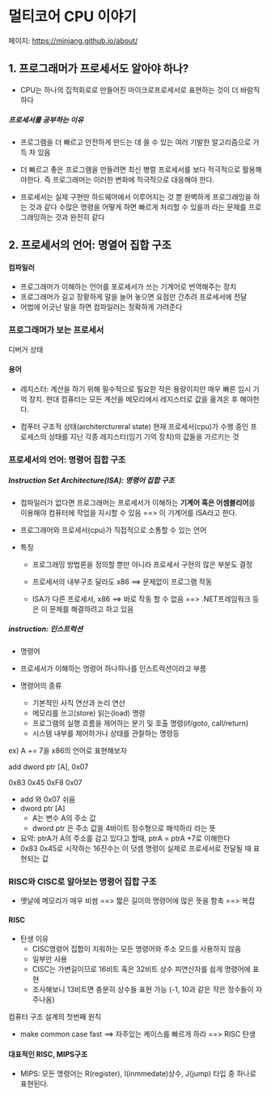 # 멀티코어 CPU 이야기

페이지: https://minjang.github.io/about/

## 1. 프로그래머가 프로세서도 알아야 하나?

- CPU는 하나의 집적회로로 만들어진 마이크로프로세서로 표현하는 것이 더 바람직하다

##### 프로세서를 공부하는 이유

- 프로그램을 더 빠르고 안전하게 만드는 데 쓸 수 있는 여러 기발한 알고리즘으로 가득 차 있음
- 더 빠르고 좋은 프로그램을 만들려면 최신 병렬 프로세서를 보다 적극적으로 활용해야한다.
  즉 프로그래머는 이러한 변화에 적극적으로 대응해야 한다.

- 프로세서는 실제 구현만 하드웨어에서 이루어지는 것 뿐 완벽하게 프로그래밍을 하는 것과 같다
  수많은 명령을 어떻게 하면 빠르게 처리할 수 있을까 라는 문제를 프로그래밍하는 것과 완전히 같다



## 2. 프로세서의 언어: 명열어 집합 구조

#### 컴파일러

- 프로그래머가 이해하는 언어를 포로세서가 쓰는 기계어로 번역해주는 장치
- 프로그래머가 길고 장황하게 말을 늘어 놓으면 요점만 간추려 프로세서에 전달
- 어법에 어긋난 말을 하면 컴파일러는 정확하게 가려준다



### 프로그래머가 보는 프로세서

디버거 상태

#### 용어

- 레지스터: 계산을 하기 위해 필수적으로 필요한 작은 용량이지만 매우 빠른 임시 기억 장치. 현대 컴퓨터는 모든 계산을 메모리에서 레지스터로 값을 옮겨온 후 해야한다. 

- 컴푸터 구조적 상태(architerctureral state)
  현재 프로세서(cpu)가 수행 중인 프로세스의 상태를 지닌 각종 레지스터(임기 기억 장치)의 값들을 가르키는 것



### 프로세서의 언어: 명령어 집합 구조

##### Instruction Set Architecture(ISA): 명령어 집합 구조

- 컴파일러가 없다면 프로그래머는 프로세서가 이해하는 **기계어 혹은 어셈블리어**를 이용해야 컴퓨터에 작업을 지시할 수 있음 ==> 이 기계어를 ISA라고 한다.

- 프로그래머와 프로세서(cpu)가 직접적으로 소통할 수 있는 언어

- 특징

  - 프로그래밍 방법론을 정의할 뿐만 아니라 프로세서 구현의 많은 부분도 결정

  - 프로세서의 내부구조 달라도 x86 ==> 문제없이 프로그램 작동

  - ISA가 다른 프로세서, x86 ==> 바로 작동 할 수 없음 ==> .NET프레임워크 등은 이 문제를 해결하려고 하고 있음



##### instruction: 인스트럭션

- 명령어
- 프로세서가 이해하는 명령어 하나하나를 인스트럭션이라고 부름

- 명령어의 종류
  - 기본적인 사칙 연산과 논리 연산
  - 메모리를 쓰고(store) 읽는(load) 명령
  - 프로그램의 실행 흐름을 제어하는 분기 및 호출 명령(if/goto, call/return)
  - 시스템 내부를 제어하거나 상태를 관찰하는 명령등



ex) A += 7을 x86의 언어로 표현해보자

add dword ptr [A], 0x07

0x83 0x45 0xF8 0x07

- add 와 0x07 쉬움
- dword ptr [A] 
  - A는 변수 A의 주소 값
  - dword ptr 은 주소 값을 4바이트 정수형으로 해석하라 라는 뜻
- 요약: ptrA가 A의 주소를 감고 있다고 할때, ptrA = ptrA +7로 이해한다
- 0x83 0x45로 시작하는 16진수는 이 덧셈 명령이 실제로 프로세서로 전달될 때 표현되는 값



### RISC와 CISC로 알아보는 명령어 집합 구조

- 옛날에 메모리가 매우 비쌈 ==> 짧은 길이의 명령어에 많은 뜻을 함축 ==> 복잡



#### RISC

- 탄생 이유
  - CISC명령어 집합이 지워하는 모든 명령어와 주소 모드를 사용하지 않음
  - 일부만 사용
  - CISC는 가변길이므로 16비트 혹은 32비트 상수 피연산자를 쉽게 명령어에 표현
  - 조사해보니 13비트면 충분히 상수들 표현 가능 (-1, 10과 같은 작은 정수들이 자주나옴)

컴퓨터 구조 설계의 첫번째 원칙

- make common case fast ==> 자주있는 케이스를 빠르게 하라 ==> RISC 탄생



#### 대표적인 RISC, MIPS구조

- MIPS: 모든 명령어는 R(register), I(inmmedate)상수, J(jump) 타입 중 하나로 표현된다.































